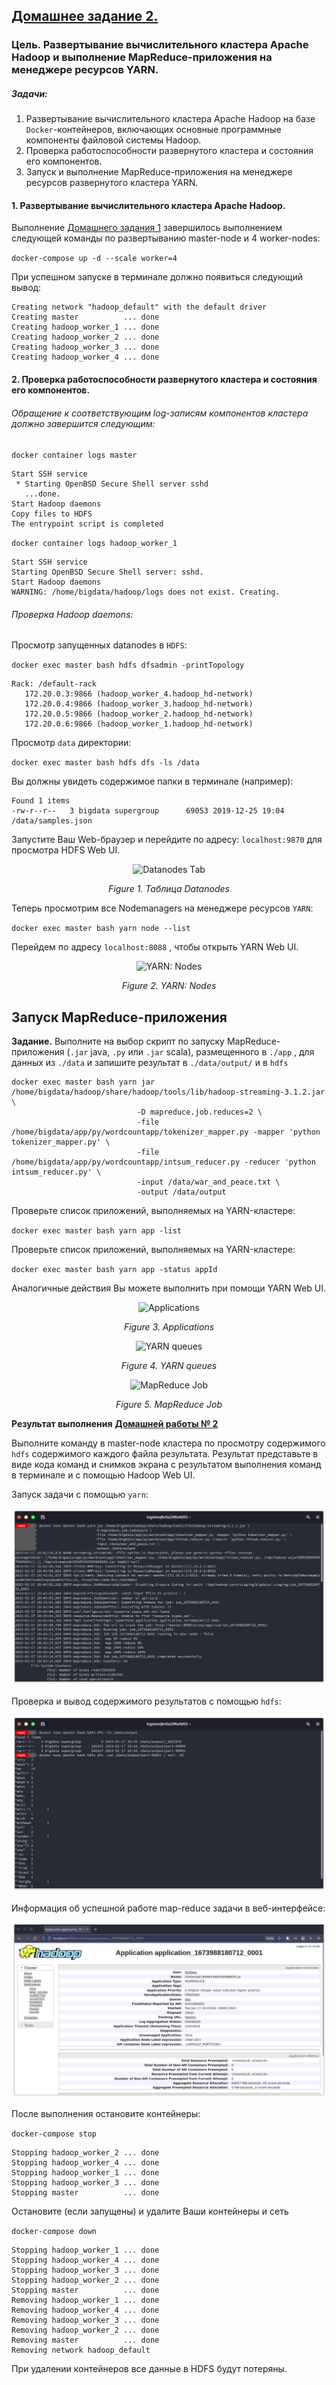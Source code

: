 ## **<u>Домашнее задание 2.</u>**

### Цель. Развертывание вычислительного кластера Apache Hadoop и выполнение MapReduce-приложения на менеджере ресурсов YARN.

##### Задачи:

1. Развертывание вычислительного кластера Apache Hadoop на базе `Docker`-контейнеров, включающих основные программные компоненты файловой системы Hadoop.
2. Проверка работоспособности развернутого кластера и состояния его компонентов.
3. Запуск и выполнение MapReduce-приложения на менеджере ресурсов развернутого кластера YARN.

#### 1. Развертывание вычислительного кластера  Apache Hadoop.

Выполнение [Домашнего задания 1](../HomeWork_1/) завершилось выполнением следующей команды по развертыванию master-node и 4 worker-nodes:

`docker-compose up -d --scale worker=4`

При успешном запуске в терминале должно появиться следующий вывод:

```
Creating network "hadoop_default" with the default driver
Creating master          ... done
Creating hadoop_worker_1 ... done
Creating hadoop_worker_2 ... done
Creating hadoop_worker_3 ... done
Creating hadoop_worker_4 ... done
```

#### 2. Проверка работоспособности развернутого кластера и состояния его компонентов.

###### Обращение к соответствующим log-записям компонентов кластера должно завершится следующим:

`docker container logs master`

```
Start SSH service
 * Starting OpenBSD Secure Shell server sshd
   ...done.
Start Hadoop daemons
Copy files to HDFS
The entrypoint script is completed
```

`docker container logs hadoop_worker_1`

```
Start SSH service
Starting OpenBSD Secure Shell server: sshd.
Start Hadoop daemons
WARNING: /home/bigdata/hadoop/logs does not exist. Creating.
```

###### Проверка Hadoop daemons:

Просмотр запущенных datanodes в `HDFS`: 

`docker exec master bash hdfs dfsadmin -printTopology`

```
Rack: /default-rack
   172.20.0.3:9866 (hadoop_worker_4.hadoop_hd-network)
   172.20.0.4:9866 (hadoop_worker_3.hadoop_hd-network)
   172.20.0.5:9866 (hadoop_worker_2.hadoop_hd-network)
   172.20.0.6:9866 (hadoop_worker_1.hadoop_hd-network)
```

Просмотр `data` директории:

`docker exec master bash hdfs dfs -ls /data`

Вы должны увидеть содержимое папки в терминале (например):

```
Found 1 items
-rw-r--r--   3 bigdata supergroup      69053 2019-12-25 19:04 /data/samples.json
```

Запустите Ваш Web-браузер и перейдите по адресу: `localhost:9870` для просмотра HDFS Web UI.

<center>

![ Datanodes Tab](./img/hd_docker_4.png "Datanodes Tab")

<i>Figure 1. Таблица Datanodes </i></center>

Теперь просмотрим все Nodemanagers на менеджере ресурсов `YARN`:

`docker exec master bash yarn node --list`

Перейдем по адресу `localhost:8088` , чтобы открыть YARN Web UI.

<center>

![YARN: Nodes](./img/hd_docker_5.png "YARN: Nodes")

<i>Figure 2. YARN: Nodes</i></center>



## Запуск MapReduce-приложения

**Задание.** Выполните на выбор скрипт по запуску MapReduce-приложения (`.jar` java, `.py` или `.jar` scala), размещенного в `./app` , для данных из `./data` и запишите результат в `./data/output/` и в `hdfs`


```
docker exec master bash yarn jar /home/bigdata/hadoop/share/hadoop/tools/lib/hadoop-streaming-3.1.2.jar \
                            -D mapreduce.job.reduces=2 \
                            -file /home/bigdata/app/py/wordcountapp/tokenizer_mapper.py -mapper 'python tokenizer_mapper.py' \
                            -file /home/bigdata/app/py/wordcountapp/intsum_reducer.py -reducer 'python intsum_reducer.py' \
                            -input /data/war_and_peace.txt \
                            -output /data/output
```

Проверьте список приложений, выполняемых на YARN-кластере:

`docker exec master bash yarn app -list`

Проверьте список приложений, выполняемых на YARN-кластере:

`docker exec master bash yarn app -status appId`

Аналогичные действия Вы можете выполнить при помощи YARN Web UI.

<center>

![Applications](./img/hd_docker_mr_1.png "Applications")

<i>Figure 3. Applications</i></center>


<center>

![YARN queues](./img/hd_docker_mr_2.png "YARN queues")

<i>Figure 4. YARN queues</i></center>


<center>

![MapReduce Job](./img/hd_docker_mr_3.png "MapReduce Job")

<i>Figure 5. MapReduce Job</i></center>

**Результат выполнения** <u>**Домашней работы № 2**</u>

Выполните команду в master-node кластера по просмотру содержимого `hdfs`  содержимого каждого файла результата. Результат представьте в виде кода команд и снимков экрана с результатом выполнения команд в терминале и с помощью Hadoop Web UI.

Запуск задачи с помощью `yarn`:

![Yarn](./img/report_1.png "yarn")

Проверка и вывод содержимого результатов с помощью `hdfs`:

![HDFS](./img/report_2.png "hdfs")


Информация об успешной работе map-reduce задачи в веб-интерфейсе:

![Web](./img/report_3.png "web")

После выполнения остановите контейнеры:

`docker-compose stop`

```
Stopping hadoop_worker_2 ... done
Stopping hadoop_worker_4 ... done
Stopping hadoop_worker_1 ... done
Stopping hadoop_worker_3 ... done
Stopping master          ... done
```

Остановите (если запущены) и удалите Ваши контейнеры и сеть

`docker-compose down`

```
Stopping hadoop_worker_1 ... done
Stopping hadoop_worker_4 ... done
Stopping hadoop_worker_3 ... done
Stopping hadoop_worker_2 ... done
Stopping master          ... done
Removing hadoop_worker_1 ... done
Removing hadoop_worker_4 ... done
Removing hadoop_worker_3 ... done
Removing hadoop_worker_2 ... done
Removing master          ... done
Removing network hadoop_default
```

При удалении контейнеров все данные в HDFS будут потеряны.
